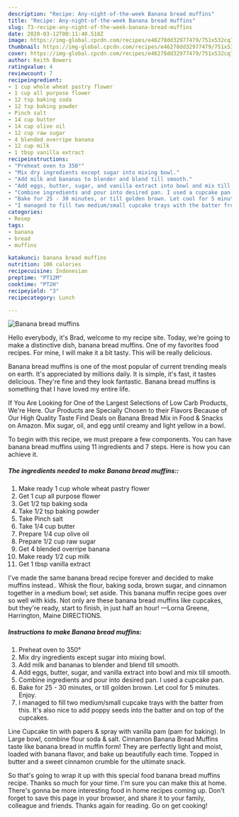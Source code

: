 ```yaml
---
description: "Recipe: Any-night-of-the-week Banana bread muffins"
title: "Recipe: Any-night-of-the-week Banana bread muffins"
slug: 73-recipe-any-night-of-the-week-banana-bread-muffins
date: 2020-03-12T00:11:40.518Z
image: https://img-global.cpcdn.com/recipes/e46278dd32977479/751x532cq70/banana-bread-muffins-recipe-main-photo.jpg
thumbnail: https://img-global.cpcdn.com/recipes/e46278dd32977479/751x532cq70/banana-bread-muffins-recipe-main-photo.jpg
cover: https://img-global.cpcdn.com/recipes/e46278dd32977479/751x532cq70/banana-bread-muffins-recipe-main-photo.jpg
author: Keith Bowers
ratingvalue: 4
reviewcount: 7
recipeingredient:
- 1 cup whole wheat pastry flower
- 1 cup all purpose flower
- 12 tsp baking soda
- 12 tsp baking powder
- Pinch salt
- 14 cup butter
- 14 cup olive oil
- 12 cup raw sugar
- 4 blended overripe banana
- 12 cup milk
- 1 tbsp vanilla extract
recipeinstructions:
- "Preheat oven to 350°"
- "Mix dry ingredients except sugar into mixing bowl."
- "Add milk and bananas to blender and blend till smooth."
- "Add eggs, butter, sugar, and vanilla extract into bowl and mix till smooth."
- "Combine ingredients and pour into desired pan. I used a cupcake pan."
- "Bake for 25 - 30 minutes, or till golden brown. Let cool for 5 minutes. Enjoy."
- "I managed to fill two medium/small cupcake trays with the batter from this. It&#39;s also nice to add poppy seeds into the batter and on top of the cupcakes."
categories:
- Resep
tags:
- banana
- bread
- muffins

katakunci: banana bread muffins
nutrition: 106 calories
recipecuisine: Indonesian
preptime: "PT12M"
cooktime: "PT2H"
recipeyield: "3"
recipecategory: Lunch

---
```



![Banana bread muffins](https://img-global.cpcdn.com/recipes/e46278dd32977479/751x532cq70/banana-bread-muffins-recipe-main-photo.jpg)

Hello everybody, it's Brad, welcome to my recipe site. Today, we're going to make a distinctive dish, banana bread muffins. One of my favorites food recipes. For mine, I will make it a bit tasty. This will be really delicious.

Banana bread muffins is one of the most popular of current trending meals on earth. It's appreciated by millions daily. It is simple, it's fast, it tastes delicious. They're fine and they look fantastic. Banana bread muffins is something that I have loved my entire life.

If You Are Looking for One of the Largest Selections of Low Carb Products, We&#39;re Here. Our Products are Specially Chosen to their Flavors Because of Our High Quality Taste Find Deals on Banana Bread Mix in Food &amp; Snacks on Amazon. Mix sugar, oil, and egg until creamy and light yellow in a bowl.


To begin with this recipe, we must prepare a few components. You can have banana bread muffins using 11 ingredients and 7 steps. Here is how you can achieve it.

##### The ingredients needed to make Banana bread muffins::

1. Make ready 1 cup whole wheat pastry flower
1. Get 1 cup all purpose flower
1. Get 1/2 tsp baking soda
1. Take 1/2 tsp baking powder
1. Take Pinch salt
1. Take 1/4 cup butter
1. Prepare 1/4 cup olive oil
1. Prepare 1/2 cup raw sugar
1. Get 4 blended overripe banana
1. Make ready 1/2 cup milk
1. Get 1 tbsp vanilla extract


I&#39;ve made the same banana bread recipe forever and decided to make muffins instead.. Whisk the flour, baking soda, brown sugar, and cinnamon together in a medium bowl; set aside. This banana muffin recipe goes over so well with kids. Not only are these banana bread muffins like cupcakes, but they&#39;re ready, start to finish, in just half an hour! —Lorna Greene, Harrington, Maine DIRECTIONS. 

##### Instructions to make Banana bread muffins:

1. Preheat oven to 350°
1. Mix dry ingredients except sugar into mixing bowl.
1. Add milk and bananas to blender and blend till smooth.
1. Add eggs, butter, sugar, and vanilla extract into bowl and mix till smooth.
1. Combine ingredients and pour into desired pan. I used a cupcake pan.
1. Bake for 25 - 30 minutes, or till golden brown. Let cool for 5 minutes. Enjoy.
1. I managed to fill two medium/small cupcake trays with the batter from this. It&#39;s also nice to add poppy seeds into the batter and on top of the cupcakes.


Line Cupcake tin with papers &amp; spray with vanilla pam (pam for baking). In Large bowl, combine flour soda &amp; salt. Cinnamon Banana Bread Muffins taste like banana bread in muffin form! They are perfectly light and moist, loaded with banana flavor, and bake up beautifully each time. Topped in butter and a sweet cinnamon crumble for the ultimate snack. 

So that's going to wrap it up with this special food banana bread muffins recipe. Thanks so much for your time. I'm sure you can make this at home. There's gonna be more interesting food in home recipes coming up. Don't forget to save this page in your browser, and share it to your family, colleague and friends. Thanks again for reading. Go on get cooking!
